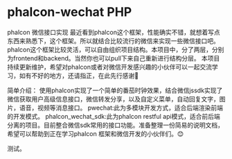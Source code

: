# phalcon-wechat PHP
phalcon 微信接口实现
最近看到phalcon这个框架，性能确实不错，就想着写点东西来熟悉下，这个框架。所以就结合比较流行的微信来实现一些微信接口吧。
phalcon这个框架比较灵活，可以自由组织项目结构。本项目中，分了两层，分别为frontend和backend。当然你也可以pull下来自己重新进行结构分层。
本项目持续更新维护，希望对phalcon或者对微信开发感兴趣的小伙伴可以一起交流学习，如有不好的地方，还请指正，在此先行感谢🙏

简单介绍：
使用phalcon实现了一个简单的番茄时钟效果，结合微信jssdk实现了微信获取用户高级信息接口，微信转发分享，以及自定义菜单，自动回复文字，图片，语音，视频等消息接口。
pwechat:此为多模块开发方式，适合后端渲染前端的开发模式。
phalcon_wechat_sdk:此为phalcon restful api模式，适合前后端分离的项目。目前整合微信sdk常用的接口功能。准备整理一份简易的说明文档，希望可以帮助到正在学习phalcon 框架和微信开发的小伙伴们。😊

测试。
